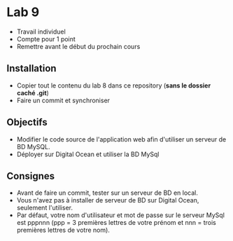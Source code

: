 # Lab 9
- Travail individuel
- Compte pour 1 point
- Remettre avant le début du prochain cours

## Installation
- Copier tout le contenu du lab 8 dans ce repository (**sans le dossier caché .git**)
- Faire un commit et synchroniser

## Objectifs
- Modifier le code source de l'application web afin d'utiliser un serveur de BD MySQL. 
- Déployer sur Digital Ocean et utiliser la BD MySql

## Consignes
- Avant de faire un commit, tester sur un serveur de BD en local.
- Vous n'avez pas à installer de serveur de BD sur Digital Ocean, seulement l'utiliser.
- Par défaut, votre nom d'utilisateur et mot de passe sur le serveur MySql est pppnnn (ppp = 3 premières lettres de votre prénom et nnn = trois premières lettres de votre nom).
